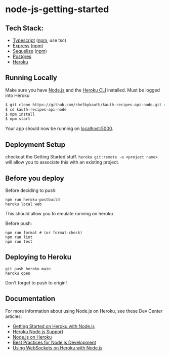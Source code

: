 # node-js-getting-started

## Tech Stack:

- [Typescript](https://www.typescriptlang.org/) ([npm](https://www.npmjs.com/package/typescript), use tsc)
- [Express](https://expressjs.com/) ([npm](https://www.npmjs.com/package/express))
- [Sequelize](https://sequelize.org/) ([npm](https://www.npmjs.com/package/sequelize))
- [Postgres](https://www.postgresql.org/)
- [Heroku](https://www.heroku.com/home)

## Running Locally

Make sure you have [Node.js](http://nodejs.org/) and the [Heroku CLI](https://cli.heroku.com/) installed.
Must be logged into Heroku

```sh
$ git clone https://github.com/shelbykauth/kauth-recipes-api-node.git # or clone your own fork
$ cd kauth-recipes-api-node
$ npm install
$ npm start
```

Your app should now be running on [localhost:5000](http://localhost:5000/).

## Deployment Setup

checkout the Getting Started stuff. `heroku git:remote -a <project name>` will allow you to associate this with an existing project.

## Before you deploy

Before deciding to push:

```
npm run heroku-postbuild
heroku local web
```

This should allow you to emulate running on heroku

Before push:

```
npm run format # (or format-check)
npm run lint
npm run test
```

## Deploying to Heroku

```
git push heroku main
heroku open
```

Don't forget to push to origin!

## Documentation

For more information about using Node.js on Heroku, see these Dev Center articles:

- [Getting Started on Heroku with Node.js](https://devcenter.heroku.com/articles/getting-started-with-nodejs)
- [Heroku Node.js Support](https://devcenter.heroku.com/articles/nodejs-support)
- [Node.js on Heroku](https://devcenter.heroku.com/categories/nodejs)
- [Best Practices for Node.js Development](https://devcenter.heroku.com/articles/node-best-practices)
- [Using WebSockets on Heroku with Node.js](https://devcenter.heroku.com/articles/node-websockets)
